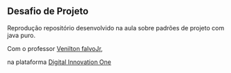 ## Desafio de Projeto

Reprodução repositório desenvolvido na aula sobre padrões de projeto com java puro.

Com o professor [Venilton falvoJr](https://github.com/falvojr),

na plataforma [Digital Innovation One](https://www.dio.me/)
